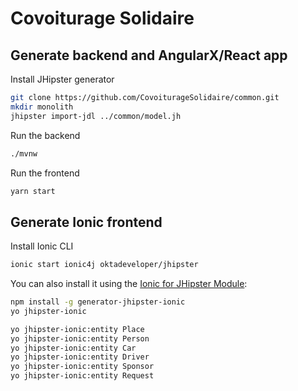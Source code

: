 # Covoiturage Solidaire

## Generate backend and AngularX/React app
Install JHipster generator

```bash
git clone https://github.com/CovoiturageSolidaire/common.git
mkdir monolith
jhipster import-jdl ../common/model.jh
```

Run the backend
```bash
./mvnw
```

Run the frontend
```bash
yarn start
```


## Generate Ionic frontend
Install Ionic CLI
```bash
ionic start ionic4j oktadeveloper/jhipster
```
You can also install it using the [Ionic for JHipster Module](https://github.com/oktadeveloper/generator-jhipster-ionic):

```bash
npm install -g generator-jhipster-ionic
yo jhipster-ionic
```

```bash
yo jhipster-ionic:entity Place
yo jhipster-ionic:entity Person
yo jhipster-ionic:entity Car
yo jhipster-ionic:entity Driver
yo jhipster-ionic:entity Sponsor
yo jhipster-ionic:entity Request
```
